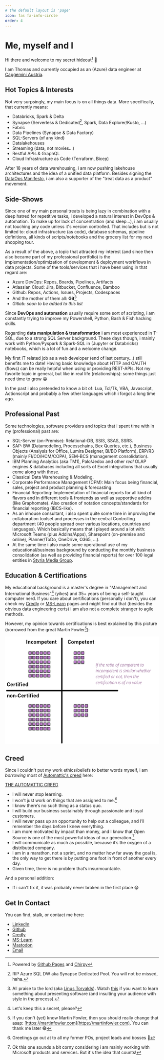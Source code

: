 ```yaml
---
# the default layout is 'page'
icon: fas fa-info-circle
order: 4
---
```


# Me, myself and I

Hi there and welcome to my secret hideout[^blog] :wave:

I am Thomas and currently occupied as an (Azure) data engineer at [Capgemini Austria](https://www.capgemini.com/at-de/).

## Hot Topics & Interests

Not very surpsingly, my main focus is on all things data. More specifically, that currently means:

- Databricks, Spark & Delta
- Synapse (Serverless & Dedicated[^dedic], Spark, Data Explorer/Kusto, ...)
- Fabric
- Data Pipelines (Synapse & Data Factory)
- SQL-Servers (of any kind)
- Datalakehouses
- Streaming (data, not movies...)
- Restful APIs & GraphQL
- Cloud Infrastructure as Code (Terraform, Bicep)

After 18 years of data warehousing, i am now pushing lakehouse architectures and the idea of a unified data platform. Besides signing the [DataOps Manifesto](https://dataopsmanifesto.org/), i am also a supporter of the "treat data as a product" movement.

## Side-Shows

Since one of my main personal treats is being lazy in combination with a deep hatred for repetitive tasks, i developed a natural interest in DevOps & automation. To make up for lack of concentration (and sleep...), i am usually not touching any code unless it's version controlled. That includes but is not limited to: cloud infrastructure (as code), database schemas, pipeline definitions, all kinds of scripts/notebooks and the grocery list for my next shopping tour.

As a result of the above, a topic that attracted my interest (and since then also became part of my professional portfolio) is the implementation/optimization of development & deployment workflows in data projects. Some of the tools/services that i have been using in that regard are:

- Azure DevOps: Repos, Boards, Pipelines, Artifacts
- Atlassian Cloud: Jira, Bitbucket, Confluence, Bamboo
- Github: Repos, Actions, Issues, Projects, Codespaces
- And the mother of them all: __Git__[^git]
- _Gitlab: soon to be added to this list_

Since __DevOps and automation__ usually require some sort of scripting, i am constantly trying to improve my Powershell, Python, Bash & Fish hacking skills.

Regarding __data manipulation & transformation__ i am most experienced in T-SQL, due to a strong SQL Server background. These days though, i mainly work with Python/Pyspark & Spark-SQL in (Jupyter or Databricks) notebooks, which is a lot of fun and a welcome change.

My first IT related job as a web developer (end of last century...) still benefits me to date! Having basic knowledge about HTTP and OAUTH (flows) can be really helpful when using or providing REST-APIs. Not my favorite topic in general, but like in real life (relationships): some things just need time to grow :grin:

In the past i also pretended to know a bit of: Lua, Tcl/Tk, VBA, Javascript, Actionscript and probably a few other languages which i forgot a long time ago.

## Professional Past

Some technologies, software providers and topics that i spent time with in my (professional) past are:

- SQL-Server (on-Premise): Relational-DB, SSIS, SSAS, SSRS.
- SAP: BW (Datamodeling, Processchains, Bex Queries, etc.), Business Objects (Analysis for Office, Lumira Designer, BI/BO Platform), ERP/R3 (mainly FI/CO/HCM/COPA), SEM-BCS (management consolidation).
- IBM Planning Analytics (aka TM1), Palo/Jedox and other _real_ OLAP engines & databases including all sorts of Excel integrations that usually come along with those.
- Classical Data Warehousing & Modeling.
- Corporate Performance Management (CPM): Main focus being financial, sales, project and product planning & forecasting.
- Financial Reporting: Implementation of financial reports for all kind of flavors and in different tools & frontends as well as supportive addins (like Graphomate). Also creation of notation concepts/standards for financial reporting (IBCS-like).
- As an inhouse consultant, i also spent quite some time in improving the collaboration toolset and processes in the central Controlling department (40 people spread over various locations, countries and languages). Which basically means that i played around a lot with: Microsoft Teams (plus Addins/Apps), Sharepoint (on-premise and online), Planner/ToDo, OneDrive, O365, ...).
- At the same time i also made some operational use of my educational/business background by conducting the monthly business consolidation (as well as providing financial reports) for over 100 legal entities in [Styria Media Group](https://www.styria.com).

## Education & Certifications

My educational background is a master's degree in "Management and International Business"[^mib] (yikes) and 35+ years of being a self-taught computer nerd. If you care about certifications (personally i don't), you can check my [Credly](https://www.credly.com/users/ttotter) or [MS-Learn](https://learn.microsoft.com/en-us/users/thomastotter-5644/) pages and might find out that (besides the obvious data engineering certs) i am also not a complete stranger to agile methods.

However, my opinion towards certifications is best explained by this picture (borrowed from the great Martin Fowler[^mf]):

![certification matrix](/assets/img/certifications.png)

## Creed

Since i couldn't put my work ethics/beliefs to better words myself, i am _borrowing_ most of [Automattic's creed](https://automattic.com) here:

[THE AUTOMATTIC CREED](https://automattic.com/creed/)

- I will never stop learning.
- I won’t just work on things that are assigned to me.[^assig]
- I know there’s no such thing as a status quo.
- I will build our business sustainably through passionate and loyal customers.
- I will never pass up an opportunity to help out a colleague, and I’ll remember the days before I knew everything.
- I am more motivated by impact than money, and I know that Open Source is one of the most powerful ideas of our generation.[^corny]
- I will communicate as much as possible, because it’s the oxygen of a distributed company.
- I am in a marathon, not a sprint, and no matter how far away the goal is, the only way to get there is by putting one foot in front of another every day.
- Given time, there is no problem that’s insurmountable.

And a personal addition:

- If i can't fix it, it was probably never broken in the first place :grin:

## Get In Contact

You can find, stalk, or contact me here:

- [LinkedIn](https://www.linkedin.com/in/thomas-totter/)
- [Github](https://github.com/brain246)
- [Credly](https://www.credly.com/users/ttotter)
- [MS-Learn](https://learn.microsoft.com/en-us/users/thomastotter-5644/)
- <a rel="me" href="https://mastodon.social/@brain246">Mastodon</a>
- [Email](mailto:thomas@totter.pw)

[^blog]: Powered by [Github Pages](https://pages.github.com/) and [Chirpy](https://github.com/cotes2020/jekyll-theme-chirpy)

[^dedic]: RIP Azure SQL DW aka Synapse Dedicated Pool. You will not be missed, haha.

[^git]: All praise to the lord (aka [Linus Torvalds](https://github.com/torvalds)). Watch [this](https://youtu.be/4XpnKHJAok8) if you want to learn something about presenting software (and insulting your audience with style in the process).

[^mib]: Let's keep this a secret, please?

[^mf]: If you don't (yet) know Martin Fowler, then you should really change that asap: [https://martinfowler.com](https://martinfowler.com). You can thank me later :grin:

[^assig]: Greetings go out at to all my former POs, project leads and bosses :wave:

[^corny]: Ok this one sounds a bit corny considering i am mainly working with Microsoft products and services. But it's the idea that counts!

